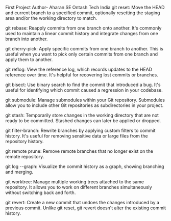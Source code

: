 First Project
Author- Aharan SE
Ontash Tech India
git reset: Move the HEAD and current branch to a specified commit, optionally resetting the staging area and/or the working directory to match.

git rebase: Reapply commits from one branch onto another. It's commonly used to maintain a linear commit history and integrate changes from one branch into another.

git cherry-pick: Apply specific commits from one branch to another. This is useful when you want to pick only certain commits from one branch and apply them to another.

git reflog: View the reference log, which records updates to the HEAD reference over time. It's helpful for recovering lost commits or branches.

git bisect: Use binary search to find the commit that introduced a bug. It's useful for identifying which commit caused a regression in your codebase.

git submodule: Manage submodules within your Git repository. Submodules allow you to include other Git repositories as subdirectories in your project.

git stash: Temporarily store changes in the working directory that are not ready to be committed. Stashed changes can later be applied or dropped.

git filter-branch: Rewrite branches by applying custom filters to commit history. It's useful for removing sensitive data or large files from the repository history.

git remote prune: Remove remote branches that no longer exist on the remote repository.

git log --graph: Visualize the commit history as a graph, showing branching and merging.

git worktree: Manage multiple working trees attached to the same repository. It allows you to work on different branches simultaneously without switching back and forth.

git revert: Create a new commit that undoes the changes introduced by a previous commit. Unlike git reset, git revert doesn't alter the existing commit history.